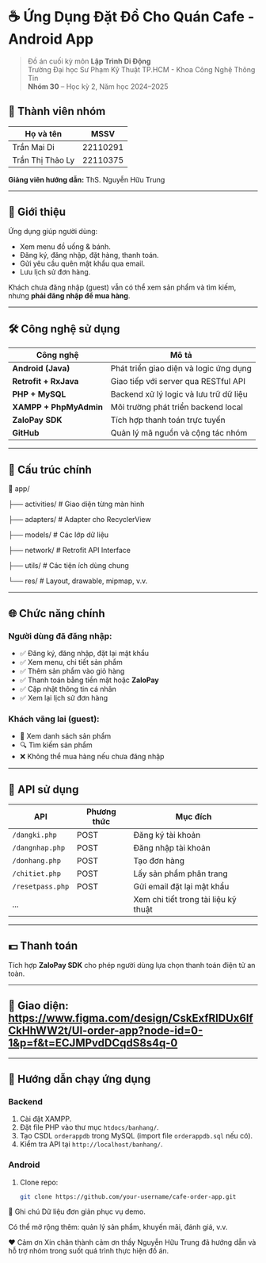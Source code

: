 # ☕ Ứng Dụng Đặt Đồ Cho Quán Cafe - Android App

> Đồ án cuối kỳ môn **Lập Trình Di Động**  
> Trường Đại học Sư Phạm Kỹ Thuật TP.HCM - Khoa Công Nghệ Thông Tin  
> **Nhóm 30** – Học kỳ 2, Năm học 2024–2025

## 👥 Thành viên nhóm

| Họ và tên             | MSSV     |
|-----------------------|----------|
| Trần Mai Di           | 22110291 |
| Trần Thị Thảo Ly      | 22110375 |

**Giảng viên hướng dẫn:** ThS. Nguyễn Hữu Trung

---

## 📱 Giới thiệu

Ứng dụng giúp người dùng:
- Xem menu đồ uống & bánh.
- Đăng ký, đăng nhập, đặt hàng, thanh toán.
- Gửi yêu cầu quên mật khẩu qua email.
- Lưu lịch sử đơn hàng.

Khách chưa đăng nhập (guest) vẫn có thể xem sản phẩm và tìm kiếm, nhưng **phải đăng nhập để mua hàng**.

---

## 🛠️ Công nghệ sử dụng

| Công nghệ | Mô tả |
|----------|-------|
| **Android (Java)** | Phát triển giao diện và logic ứng dụng |
| **Retrofit + RxJava** | Giao tiếp với server qua RESTful API |
| **PHP + MySQL** | Backend xử lý logic và lưu trữ dữ liệu |
| **XAMPP + PhpMyAdmin** | Môi trường phát triển backend local |
| **ZaloPay SDK** | Tích hợp thanh toán trực tuyến |
| **GitHub** | Quản lý mã nguồn và cộng tác nhóm |

---

## 📂 Cấu trúc chính

📁 app/

├── activities/ # Giao diện từng màn hình

├── adapters/ # Adapter cho RecyclerView

├── models/ # Các lớp dữ liệu

├── network/ # Retrofit API Interface

├── utils/ # Các tiện ích dùng chung

└── res/ # Layout, drawable, mipmap, v.v.

---

## 🌐 Chức năng chính

### Người dùng đã đăng nhập:
- ✅ Đăng ký, đăng nhập, đặt lại mật khẩu
- ✅ Xem menu, chi tiết sản phẩm
- ✅ Thêm sản phẩm vào giỏ hàng
- ✅ Thanh toán bằng tiền mặt hoặc **ZaloPay**
- ✅ Cập nhật thông tin cá nhân
- ✅ Xem lại lịch sử đơn hàng

### Khách vãng lai (guest):
- 👀 Xem danh sách sản phẩm
- 🔍 Tìm kiếm sản phẩm
- ❌ Không thể mua hàng nếu chưa đăng nhập

---

## 🔐 API sử dụng

| API         | Phương thức | Mục đích                  |
|-------------|-------------|---------------------------|
| `/dangki.php` | POST        | Đăng ký tài khoản         |
| `/dangnhap.php` | POST     | Đăng nhập tài khoản       |
| `/donhang.php` | POST      | Tạo đơn hàng              |
| `/chitiet.php` | POST      | Lấy sản phẩm phân trang   |
| `/resetpass.php` | POST   | Gửi email đặt lại mật khẩu |
| ...         |             | Xem chi tiết trong tài liệu kỹ thuật |

---

## 💵 Thanh toán

Tích hợp **ZaloPay SDK** cho phép người dùng lựa chọn thanh toán điện tử an toàn.

---

## 📸 Giao diện: https://www.figma.com/design/CskExfRlDUx6lfCkHhWW2t/UI-order-app?node-id=0-1&p=f&t=ECJMPvdDCqdS8s4q-0

---

## 🚀 Hướng dẫn chạy ứng dụng

### Backend
1. Cài đặt XAMPP.
2. Đặt file PHP vào thư mục `htdocs/banhang/`.
3. Tạo CSDL `orderappdb` trong MySQL (import file `orderappdb.sql` nếu có).
4. Kiểm tra API tại `http://localhost/banhang/`.

### Android
1. Clone repo:
   ```bash
   git clone https://github.com/your-username/cafe-order-app.git

📌 Ghi chú
Dữ liệu đơn giản phục vụ demo.

Có thể mở rộng thêm: quản lý sản phẩm, khuyến mãi, đánh giá, v.v.

❤️ Cảm ơn
Xin chân thành cảm ơn thầy Nguyễn Hữu Trung đã hướng dẫn và hỗ trợ nhóm trong suốt quá trình thực hiện đồ án.
